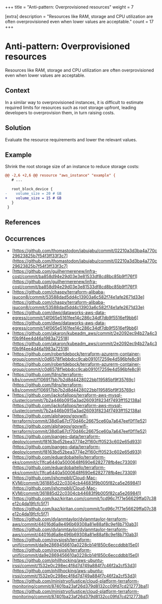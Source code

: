 +++
title = "Anti-pattern: Overprovisioned resources"
weight = 7

[extra]
description = "Resources like RAM, storage and CPU utilization are often overprovisioned even when lower values are acceptable."
count = 17
+++

# Anti-pattern: Overprovisioned resources
Resources like RAM, storage and CPU utilization are often overprovisioned even when lower values are acceptable.

## Context
In a similar way to overprovisioned instances, it is difficult to estimate
required limits for resources such as root storage upfront, leading developers
to overprovision them, in turn raising costs.


## Solution
Evaluate the resource requirements and lower the relevant values.

## Example
Shrink the root storage size of an instance to reduce storage costs:
```diff
@@ -2,6 +2,6 @@ resource "aws_instance" "example" {
   # ...
   
   root_block_device {
-    volume_size = 20 # GB
+    volume_size = 15 # GB
   }
 }
```


## References


## Occurrences
- [https://github.com/thomastodon/jabujabu/commit/02210a3d3ba4a770c29623825b7f54f3ff33f3c7](https://github.com/thomastodon/jabujabu/commit/02210a3d3ba4a770c29623825b7f54f3ff33f3c7)
- [https://github.com/guilhermerenew/infra-cost/commit/ba858d94e29d03e3e81533df8cd8bc85b9f176f1](https://github.com/guilhermerenew/infra-cost/commit/ba858d94e29d03e3e81533df8cd8bc85b9f176f1)
- [https://github.com/chaspy/terraform-alibaba-isucon8/commit/53588dad5dd4c13903a6c582f74e1afe2671d33e](https://github.com/chaspy/terraform-alibaba-isucon8/commit/53588dad5dd4c13903a6c582f74e1afe2671d33e)
- [https://github.com/dwp/dataworks-aws-data-egress/commit/14f065e5161fee14c286c34df7db9f5516ef9bb6](https://github.com/dwp/dataworks-aws-data-egress/commit/14f065e5161fee14c286c34df7db9f5516ef9bb6)
- [https://github.com/akaron/kubeadm_aws/commit/2e2092ec94b27a4c3f0b9f4ee4d46a1983a72518](https://github.com/akaron/kubeadm_aws/commit/2e2092ec94b27a4c3f0b9f4ee4d46a1983a72518)
- [https://github.com/robertdebock/terraform-azurerm-container-group/commit/c0d6578f1ebbdcc9cab091017259e4d596bfe8c9](https://github.com/robertdebock/terraform-azurerm-container-group/commit/c0d6578f1ebbdcc9cab091017259e4d596bfe8c9)
- [https://github.com/fdns/terraform-k8s/commit/f106917bb7b2d8d4428022bb119585bf9f35769c](https://github.com/fdns/terraform-k8s/commit/f106917bb7b2d8d4428022bb119585bf9f35769c)
- [https://github.com/jackofallops/terraform-aws-mysql-cluster/commit/7b2a446b0915a3ad26093f8234f7493ff152138a](https://github.com/jackofallops/terraform-aws-mysql-cluster/commit/7b2a446b0915a3ad26093f8234f7493ff152138a)
- [https://github.com/alphagov/govwifi-terraform/commit/38d0a67cf70d46c26675ce60a7a647eef0f11e52](https://github.com/alphagov/govwifi-terraform/commit/38d0a67cf70d46c26675ce60a7a647eef0f11e52)
- [https://github.com/pangeo-data/terraform-deploy/commit/f8163bd52bea3774e2f160cff0523c602e65d933](https://github.com/pangeo-data/terraform-deploy/commit/f8163bd52bea3774e2f160cff0523c602e65d933)
- [https://github.com/eduardobaitello/terraform-eks/commit/c11fca6440a5000648f690e6282778fb4ec73309](https://github.com/eduardobaitello/terraform-eks/commit/c11fca6440a5000648f690e6282778fb4ec73309)
- [https://github.com/jshcmpbll/Cloud-Mac-KVM/commit/361885d22c0304cb44683f9b005f82ca5e269841](https://github.com/jshcmpbll/Cloud-Mac-KVM/commit/361885d22c0304cb44683f9b005f82ca5e269841)
- [https://github.com/kaz/kiritan.com/commit/1cd96c7f71e56629ffa07c38e12c4da19fcfc5f7](https://github.com/kaz/kiritan.com/commit/1cd96c7f71e56629ffa07c38e12c4da19fcfc5f7)
- [https://github.com/dylanmtaylor/dylanmtaylor-terraform-aws/commit/44016d6a8e496b69308a81e88af8c9ef8b710ab3](https://github.com/dylanmtaylor/dylanmtaylor-terraform-aws/commit/44016d6a8e496b69308a81e88af8c9ef8b710ab3)
- [https://github.com/roysjosh/terraform-unifi/commit/da9e2869456610a0228cb14f850c6eccddbb15e0](https://github.com/roysjosh/terraform-unifi/commit/da9e2869456610a0228cb14f850c6eccddbb15e0)
- [https://github.com/phillhocking/aws-ubuntu-irssi/commit/1532e0c298ec4f8d7d749a884f7c46f2a2cf53d3](https://github.com/phillhocking/aws-ubuntu-irssi/commit/1532e0c298ec4f8d7d749a884f7c46f2a2cf53d3)
- [https://github.com/ministryofjustice/cloud-platform-terraform-monitoring/commit/87401ba23af26d379d8132cc09fd7cd212773ba1](https://github.com/ministryofjustice/cloud-platform-terraform-monitoring/commit/87401ba23af26d379d8132cc09fd7cd212773ba1)
